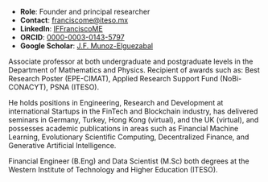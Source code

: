 
- **Role**: Founder and principal researcher 
- **Contact**: franciscome@iteso.mx
- **LinkedIn**: [IFFranciscoME](https://www.linkedin.com/in/iffranciscome/)
- **ORCID**: [0000-0003-0143-5797](https://orcid.org/my-orcid?orcid=0000-0003-0143-5797)
- **Google Scholar**: [J.F. Munoz-Elguezabal](https://scholar.google.com/citations?user=YCYZYS0AAAAJ&hl=es)

Associate professor at both undergraduate and postgraduate levels in the Department of Mathematics and Physics. Recipient of awards such as: Best Research Poster (EPE-CIMAT), Applied Research Support Fund (NoBi-CONACYT), PSNA (ITESO). 

He holds positions in Engineering, Research and Development at international Startups in the FinTech and Blockchain industry, has delivered seminars in Germany, Turkey, Hong Kong (virtual), and the UK (virtual), and possesses academic publications in areas such as Financial Machine Learning, Evolutionary Scientific Computing, Decentralized Finance, and Generative Artificial Intelligence. 

Financial Engineer (B.Eng) and Data Scientist (M.Sc) both degrees at the Western Institute of Technology and Higher Education (ITESO).